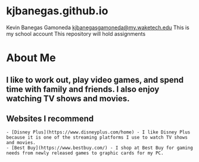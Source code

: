 # kjbanegas.github.io
Kevin Banegas Gamoneda 
kjbanegasgamoneda@my.waketech.edu
This is my school account
This repository will hold assignments 

# About Me
## I like to work out, play video games, and spend time with family and friends. I also enjoy watching TV shows and movies.
## Websites I recommend
	- [Disney Plus](https://www.disneyplus.com/home) - I like Disney Plus because it is one of the streaming platforms I use to watch TV shows and movies. 
	- [Best Buy](https://www.bestbuy.com/) - I shop at Best Buy for gaming needs from newly released games to graphic cards for my PC. 